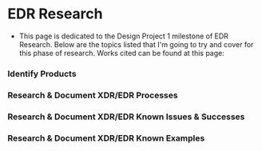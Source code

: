 # EDR Research

* This page is dedicated to the Design Project 1 milestone of EDR Research. Below are the topics listed that I'm going to try and cover for this phase of research. Works cited can be found at this page: 

### Identify Products


### Research & Document XDR/EDR Processes
 
 
### Research & Document XDR/EDR Known Issues & Successes


### Research & Document XDR/EDR Known Examples
